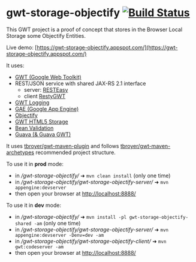 gwt-storage-objectify [![Build Status](https://travis-ci.org/freddyboucher/gwt-storage-objectify.svg?branch=master)](https://travis-ci.org/freddyboucher/gwt-storage-objectify)
===========

This GWT project is a proof of concept that stores in the Browser Local Storage some Objectify Entities.

Live demo: [https://gwt-storage-objectify.appspot.com/](https://gwt-storage-objectify.appspot.com/)

It uses:
- [GWT (Google Web Toolkit)](http://www.gwtproject.org/)
- REST/JSON service with shared JAX-RS 2.1 interface
  - server: [RESTEasy](http://resteasy.jboss.org/)
  - client [RestyGWT](http://resty-gwt.github.io/)
- [GWT Logging](http://www.gwtproject.org/doc/latest/DevGuideLogging.html)
- [GAE (Google App Engine)](http://developers.google.com/appengine/)
- [Objectify](https://github.com/objectify/objectify)
- [GWT HTML5 Storage](http://www.gwtproject.org/doc/latest/DevGuideHtml5Storage.html)
- [Bean Validation](https://github.com/ManfredTremmel/gwt-bean-validators)
- [Guava (& Guava GWT)](https://github.com/google/guava)

It uses [tbroyer/gwt-maven-plugin](https://github.com/tbroyer/gwt-maven-plugin) and follows [tbroyer/gwt-maven-archetypes](https://github.com/tbroyer/gwt-maven-archetypes) recommended  project structure.

To use it in **prod** mode:
- in */gwt-storage-objectify/* ➜ `mvn clean install` (only one time)
- in */gwt-storage-objectify/gwt-storage-objectify-server/* ➜ `mvn appengine:devserver`
- then open your browser at [http://localhost:8888/](http://localhost:8888/)

To use it in **dev** mode:
- in */gwt-storage-objectify/* ➜ `mvn install -pl gwt-storage-objectify-shared -am` (only one time)
- in */gwt-storage-objectify/gwt-storage-objectify-server/* ➜ `mvn appengine:devserver -Denv=dev -am`
- in */gwt-storage-objectify/gwt-storage-objectify-client/* ➜ `mvn gwt:codeserver -am`
- then open your browser at [http://localhost:8888/](http://localhost:8888/)